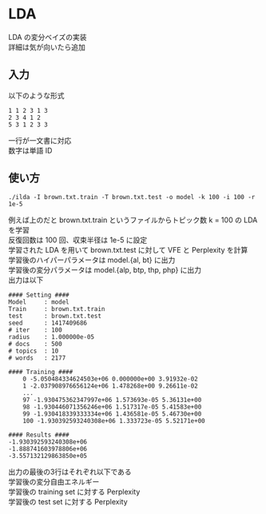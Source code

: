 # LDA

LDA の変分ベイズの実装  
詳細は気が向いたら追加  

## 入力

以下のような形式

    1 1 2 3 1 3
    2 3 4 1 2
    5 3 1 2 3 3

一行が一文書に対応  
数字は単語 ID  

## 使い方

    ./ilda -I brown.txt.train -T brown.txt.test -o model -k 100 -i 100 -r 1e-5

例えば上のだと brown.txt.train というファイルからトピック数 k = 100 の LDA を学習  
反復回数は 100 回、収束半径は 1e-5 に設定  
学習された LDA を用いて brown.txt.test に対して VFE と Perplexity を計算  
学習後のハイパーパラメータは model.{al, bt} に出力  
学習後の変分パラメータは model.{alp, btp, thp, php} に出力  
出力は以下

    #### Setting ####
    Model     : model
    Train     : brown.txt.train
    test      : brown.txt.test
    seed      : 1417409686
    # iter    : 100
    radius    : 1.000000e-05
    # docs    : 500
    # topics  : 10
    # words   : 2177

    #### Training ####
        0 -5.050484334624503e+06 0.000000e+00 3.91932e-02
        1 -2.037908976656124e+06 1.478268e+00 9.26611e-02
        ...
        97 -1.930475362347997e+06 1.573693e-05 5.36131e+00
        98 -1.930446071356246e+06 1.517317e-05 5.41583e+00
        99 -1.930418339333334e+06 1.436581e-05 5.46730e+00
        100 -1.930392593240308e+06 1.333723e-05 5.52171e+00

    #### Results ####
    -1.930392593240308e+06
    -1.888741603978806e+06
    -3.557132129863850e+05

出力の最後の3行はそれぞれ以下である  
学習後の変分自由エネルギー  
学習後の training set に対する Perplexity  
学習後の test set に対する Perplexity  
